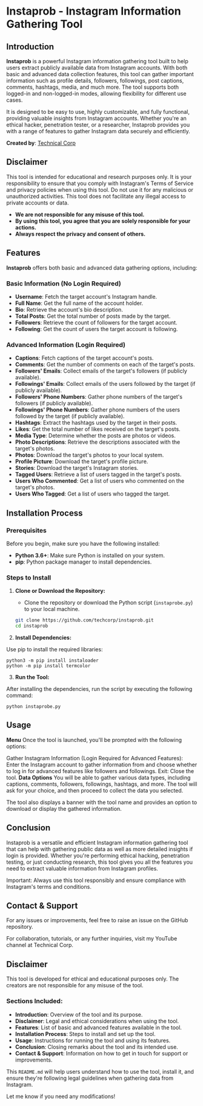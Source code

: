 # Instaprob - Instagram Information Gathering Tool

## Introduction

**Instaprob** is a powerful Instagram information gathering tool built to help users extract publicly available data from Instagram accounts. With both basic and advanced data collection features, this tool can gather important information such as profile details, followers, followings, post captions, comments, hashtags, media, and much more. The tool supports both logged-in and non-logged-in modes, allowing flexibility for different use cases.

It is designed to be easy to use, highly customizable, and fully functional, providing valuable insights from Instagram accounts. Whether you're an ethical hacker, penetration tester, or a researcher, Instaprob provides you with a range of features to gather Instagram data securely and efficiently.

**Created by**: [Technical Corp](https://youtube.com/@technicalcorp)

## Disclaimer

This tool is intended for educational and research purposes only. It is your responsibility to ensure that you comply with Instagram's Terms of Service and privacy policies when using this tool. Do not use it for any malicious or unauthorized activities. This tool does not facilitate any illegal access to private accounts or data.

- **We are not responsible for any misuse of this tool.**
- **By using this tool, you agree that you are solely responsible for your actions.**
- **Always respect the privacy and consent of others.**

## Features

**Instaprob** offers both basic and advanced data gathering options, including:

### Basic Information (No Login Required)
- **Username**: Fetch the target account's Instagram handle.
- **Full Name**: Get the full name of the account holder.
- **Bio**: Retrieve the account's bio description.
- **Total Posts**: Get the total number of posts made by the target.
- **Followers**: Retrieve the count of followers for the target account.
- **Following**: Get the count of users the target account is following.

### Advanced Information (Login Required)
- **Captions**: Fetch captions of the target account's posts.
- **Comments**: Get the number of comments on each of the target's posts.
- **Followers' Emails**: Collect emails of the target's followers (if publicly available).
- **Followings' Emails**: Collect emails of the users followed by the target (if publicly available).
- **Followers' Phone Numbers**: Gather phone numbers of the target's followers (if publicly available).
- **Followings' Phone Numbers**: Gather phone numbers of the users followed by the target (if publicly available).
- **Hashtags**: Extract the hashtags used by the target in their posts.
- **Likes**: Get the total number of likes received on the target's posts.
- **Media Type**: Determine whether the posts are photos or videos.
- **Photo Descriptions**: Retrieve the descriptions associated with the target's photos.
- **Photos**: Download the target's photos to your local system.
- **Profile Picture**: Download the target's profile picture.
- **Stories**: Download the target's Instagram stories.
- **Tagged Users**: Retrieve a list of users tagged in the target's posts.
- **Users Who Commented**: Get a list of users who commented on the target's photos.
- **Users Who Tagged**: Get a list of users who tagged the target.

## Installation Process

### Prerequisites
Before you begin, make sure you have the following installed:
- **Python 3.6+**: Make sure Python is installed on your system.
- **pip**: Python package manager to install dependencies.

### Steps to Install

1. **Clone or Download the Repository:**
   - Clone the repository or download the Python script (`instaprobe.py`) to your local machine.
   
   ```bash
   git clone https://github.com/techcorp/instaprob.git
   cd instaprob
2. **Install Dependencies:**

Use pip to install the required libraries:
 ```
python3 -m pip install instaloader
python -m pip install termcolor
 ```
3. **Run the Tool:**

After installing the dependencies, run the script by executing the following command:
 ```
python instaprobe.py
 ```
## Usage
**Menu**
Once the tool is launched, you'll be prompted with the following options:

Gather Instagram Information (Login Required for Advanced Features): Enter the Instagram account to gather information from and choose whether to log in for advanced features like followers and followings.
Exit: Close the tool.
**Data Options**
You will be able to gather various data types, including captions, comments, followers, followings, hashtags, and more. The tool will ask for your choice, and then proceed to collect the data you selected.

The tool also displays a banner with the tool name and provides an option to download or display the gathered information.

## Conclusion
Instaprob is a versatile and efficient Instagram information gathering tool that can help with gathering public data as well as more detailed insights if login is provided. Whether you're performing ethical hacking, penetration testing, or just conducting research, this tool gives you all the features you need to extract valuable information from Instagram profiles.

Important: Always use this tool responsibly and ensure compliance with Instagram's terms and conditions.

## Contact & Support
For any issues or improvements, feel free to raise an issue on the GitHub repository.

For collaboration, tutorials, or any further inquiries, visit my YouTube channel at Technical Corp.

## Disclaimer
This tool is developed for ethical and educational purposes only. The creators are not responsible for any misuse of the tool.


### Sections Included:
- **Introduction**: Overview of the tool and its purpose.
- **Disclaimer**: Legal and ethical considerations when using the tool.
- **Features**: List of basic and advanced features available in the tool.
- **Installation Process**: Steps to install and set up the tool.
- **Usage**: Instructions for running the tool and using its features.
- **Conclusion**: Closing remarks about the tool and its intended use.
- **Contact & Support**: Information on how to get in touch for support or improvements.

This `README.md` will help users understand how to use the tool, install it, and ensure they're following legal guidelines when gathering data from Instagram.

Let me know if you need any modifications!
